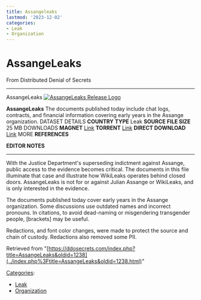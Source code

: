 ```yaml
---
title: Assangeleaks
lastmod: '2023-12-02'
categories:
- Leak
- Organization
---
```




# AssangeLeaks

From Distributed Denial of Secrets

--------------------------------------------------------------------------------------------------------------------------------------------------------------------------------------------------------------------------------------------------------------------------------------------------------------------------- ------------------------------------------------------------------------------------------------------------------------------------------------------------------------------------------------------------------------------------------------------------------------------------------------------------------------------------------------
AssangeLeaks
[![AssangeLeaks Release Logo](../images/thumb/9/9e/AssangeLeaks.png/195px-AssangeLeaks.png)](./File:AssangeLeaks.png.html)

**AssangeLeaks**
The documents published today include chat logs, contracts, and financial information covering early years in the Assange organization.
DATASET DETAILS
**COUNTRY**
**TYPE**                                                                                                                                                                                                                                                                                                                                 Leak
**SOURCE**
**FILE SIZE**                                                                                                                                                                                                                                                                                                                             25 MB
DOWNLOADS
**MAGNET**                                                                                                                                                           [Link](magnet:?xt=urn:btih:957513aa796a5ef4c21d4291be0d3a0051c2183d&dn=AssangeLeaks&tr=udp://tracker.coppersurfer.tk:6969/announce&tr=udp://9.rarbg.to:2920/announce&tr=udp://tracker.opentrackr.org:1337&tr=udp://tracker.leechers-paradise.org:6969/announce&tr=udp://tracker.coppersurfer.tk:6969/announce)
**TORRENT**                                                                                                                                                                                                                                                                                           [Link](../images/4/41/AssangeLeaks.torrent)
**DIRECT DOWNLOAD**                                                                                                                                                                                                                                                                             [Link](https://cryptome.wikileaks.org/2020/08/AssangeLeaks.zip)
MORE
**REFERENCES**

**EDITOR NOTES**

--------------------------------------------------------------------------------------------------------------------------------------------------------------------------------------------------------------------------------------------------------------------------------------------------------------------------- ------------------------------------------------------------------------------------------------------------------------------------------------------------------------------------------------------------------------------------------------------------------------------------------------------------------------------------------------

With the Justice Department's superseding indictment against Assange,
public access to the evidence becomes critical. The documents in this
file illuminate that case and illustrate how WikiLeaks operates behind
closed doors. AssangeLeaks is not for or against Julian Assange or
WikiLeaks, and is only interested in the evidence.

The documents published today cover early years in the Assange
organization. Some discussions use outdated names and incorrect
pronouns. In citations, to avoid dead-naming or misgendering transgender
people, [brackets] may be useful.

Redactions, and font color changes, were made to protect the source and
chain of custody. Redactions also removed some PII.

Retrieved from
"[https://ddosecrets.com/index.php?title=AssangeLeaks&oldid=1238](../index.php%3Ftitle=AssangeLeaks&oldid=1238.html)"

[Categories](./Special:Categories.html "Special:Categories"):

-   [Leak](./Category:Leak.html "Category:Leak")
-   [Organization](./Category:Organization.html "Category:Organization")
